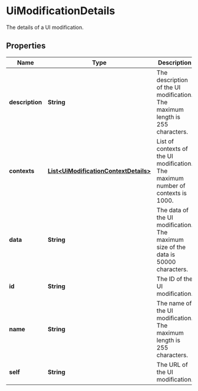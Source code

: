 

# UiModificationDetails

The details of a UI modification.

## Properties

| Name | Type | Description | Notes |
|------------ | ------------- | ------------- | -------------|
|**description** | **String** | The description of the UI modification. The maximum length is 255 characters. |  [optional] [readonly] |
|**contexts** | [**List&lt;UiModificationContextDetails&gt;**](UiModificationContextDetails.md) | List of contexts of the UI modification. The maximum number of contexts is 1000. |  [optional] [readonly] |
|**data** | **String** | The data of the UI modification. The maximum size of the data is 50000 characters. |  [optional] [readonly] |
|**id** | **String** | The ID of the UI modification. |  [readonly] |
|**name** | **String** | The name of the UI modification. The maximum length is 255 characters. |  [readonly] |
|**self** | **String** | The URL of the UI modification. |  [readonly] |



